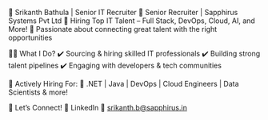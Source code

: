  🚀 Srikanth Bathula | Senior IT Recruiter
🔹 Senior Recruiter | Sapphirus Systems Pvt Ltd
🔹 Hiring Top IT Talent – Full Stack, DevOps, Cloud, AI, and More!
🔹 Passionate about connecting great talent with the right opportunities

👨‍💻 What I Do?
✔️ Sourcing & hiring skilled IT professionals
✔️ Building strong talent pipelines
✔️ Engaging with developers & tech communities

📌 Actively Hiring For:
🔹 .NET | Java | DevOps | Cloud Engineers | Data Scientists & more!

📩 Let’s Connect!
🔗 LinkedIn
📧 srikanth.b@sapphirus.in


